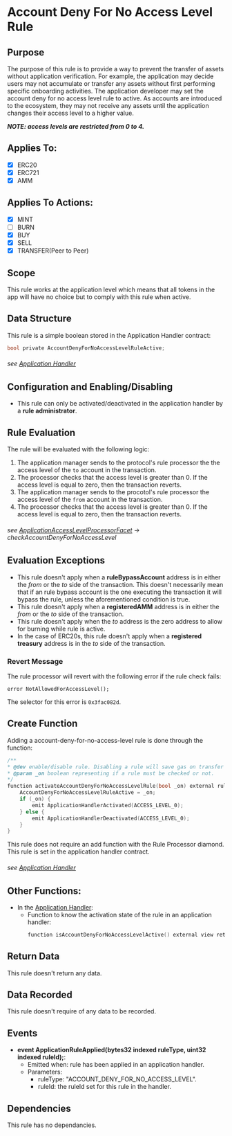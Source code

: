 # Account Deny For No Access Level Rule

## Purpose

The purpose of this rule is to provide a way to prevent the transfer of assets without application verification. For example, the application may decide users may not accumulate or transfer any assets without first performing specific onboarding activities. The application developer may set the account deny for no access level rule to active. As accounts are introduced to the ecosystem, they may not receive any assets until the application changes their access level to a higher value. 

***NOTE: access levels are restricted from 0 to 4.***

## Applies To:

- [x] ERC20
- [x] ERC721
- [x] AMM

## Applies To Actions:

- [x] MINT
- [ ] BURN
- [x] BUY
- [x] SELL
- [x] TRANSFER(Peer to Peer)
  
## Scope 

This rule works at the application level which means that all tokens in the app will have no choice but to comply with this rule when active.

## Data Structure
This rule is a simple boolean stored in the Application Handler contract:

```c
bool private AccountDenyForNoAccessLevelRuleActive;
```

###### *see [Application Handler](../../../src/client/application/ProtocolApplicationHandler.sol)*

## Configuration and Enabling/Disabling
- This rule can only be activated/deactivated in the application handler by a **rule administrator**.

## Rule Evaluation

The rule will be evaluated with the following logic:

1. The application manager sends to the protocol's rule processor the the access level of the `to` account in the transaction.
2. The processor checks that the access level is greater than 0. If the access level is equal to zero, then the transaction reverts.
3. The application manager sends to the procotol's rule processor the access level of the `from` account in the transaction.
4. The processor checks that the access level is greater than 0. If the access level is equal to zero, then the transaction reverts.

###### *see [ApplicationAccessLevelProcessorFacet](../../../src/protocol/economic/ruleProcessor/ApplicationAccessLevelProcessorFacet.sol) -> checkAccountDenyForNoAccessLevel*

## Evaluation Exceptions 
- This rule doesn't apply when a **ruleBypassAccount** address is in either the *from* or the *to* side of the transaction. This doesn't necessarily mean that if an rule bypass account is the one executing the transaction it will bypass the rule, unless the aforementioned condition is true.
- This rule doesn't apply when a **registeredAMM** address is in either the *from* or the *to* side of the transaction.
- This rule doesn't apply when the *to* address is the zero address to allow for burning while rule is active. 
- In the case of ERC20s, this rule doesn't apply when a **registered treasury** address is in the *to* side of the transaction.

### Revert Message

The rule processor will revert with the following error if the rule check fails: 

```
error NotAllowedForAccessLevel();
```

The selector for this error is `0x3fac082d`.

## Create Function

Adding a account-deny-for-no-access-level rule is done through the function:

```c
/**
* @dev enable/disable rule. Disabling a rule will save gas on transfer transactions.
* @param _on boolean representing if a rule must be checked or not.
*/
function activateAccountDenyForNoAccessLevelRule(bool _on) external ruleAdministratorOnly(appManagerAddress) {
    AccountDenyForNoAccessLevelRuleActive = _on;
    if (_on) {
        emit ApplicationHandlerActivated(ACCESS_LEVEL_0);
    } else {
        emit ApplicationHandlerDeactivated(ACCESS_LEVEL_0);
    }
}
```

This rule does not require an add function with the Rule Processor diamond. This rule is set in the application handler contract. 

###### *see [Application Handler](../../../src/client/application/ProtocolApplicationHandler.sol)*


## Other Functions:

- In the [Application Handler](../../../src/client/application/ProtocolApplicationHandler.sol):
     - Function to know the activation state of the rule in an application handler:
        ```c
        function isAccountDenyForNoAccessLevelActive() external view returns (bool);
        ```

## Return Data

This rule doesn't return any data.

## Data Recorded

This rule doesn't require of any data to be recorded.

## Events

- **event ApplicationRuleApplied(bytes32 indexed ruleType, uint32 indexed ruleId);**:
    - Emitted when: rule has been applied in an application handler.
    - Parameters: 
        - ruleType: "ACCOUNT_DENY_FOR_NO_ACCESS_LEVEL".
        - ruleId: the ruleId set for this rule in the handler.


## Dependencies

This rule has no dependancies. 